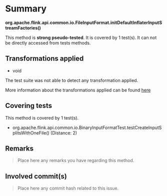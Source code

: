 # Summary
**org.apache.flink.api.common.io.FileInputFormat.initDefaultInflaterInputStreamFactories()**

This method is **strong pseudo-tested**.
It is covered by 1 test(s). It can not be directly accessed from tests methods.


## Transformations applied

- void


The test suite was not able to detect any transformation applied.

More information about the transformations applied can be found [here](https://github.com/STAMP-project/pitest-descartes)

## Covering tests
This method is covered by 1 test(s).
* org.apache.flink.api.common.io.BinaryInputFormatTest.testCreateInputSplitsWithOneFile() (Distance: 2)


## Remarks
> Place here any remarks you have regarding this method.

## Involved commit(s)

> Place here any commit hash related to this issue.
